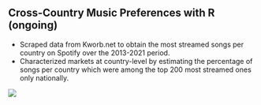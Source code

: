 ## Cross-Country Music Preferences with R (ongoing)
- Scraped data from Kworb.net to obtain the most streamed songs per country on Spotify over the 2013-2021 period.
- Characterized markets at country-level by estimating the percentage of songs per country which were among the top 200 most streamed ones only nationally.

![](https://github.com/gtorresmq/spotifydata/blob/main/images/Rplot.png)
